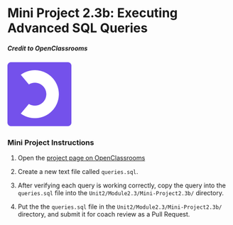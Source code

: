 # Mini Project 2.3b: Executing Advanced SQL Queries

##### Credit to OpenClassrooms
![Become](https://github.com/OCclassprojects/logo/blob/master/fav-icon.png?raw=true)

### Mini Project Instructions

1. Open the [project page on OpenClassrooms](https://openclassrooms.com/en/courses/2071486-retrieve-data-using-sql/6802756-get-some-practice-executing-advanced-sql-queries)

1. Create a new text file called `queries.sql`.

1. After verifying each query is working correctly, copy the query into the `queries.sql` file into the `Unit2/Module2.3/Mini-Project2.3b/` directory.

1. Put the the `queries.sql` file in the `Unit2/Module2.3/Mini-Project2.3b/` directory, and submit it for coach review as a Pull Request.